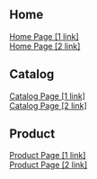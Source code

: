 ## Home

<a href="https://pet-zlatmax.web.app">Home Page [1 link]</a> \
<a href="https://pet-zlatmax.firebaseapp.com">Home Page [2 link]</a>

## Catalog

<a href="https://pet-zlatmax.web.app/catalog.html">Catalog Page [1 link]</a> \
<a href="https://pet-zlatmax.firebaseapp.com/catalog.html">Catalog Page [2 link]</a>

## Product

<a href="https://pet-zlatmax.web.app/product.html">Product Page [1 link]</a> \
<a href="https://pet-zlatmax.firebaseapp.com/product.html">Product Page [2 link]</a>
